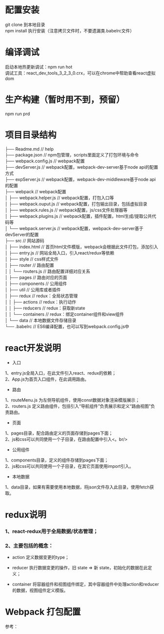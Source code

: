 # 配置安装
git clone 到本地目录 <br/>
npm install 执行安装（注意拷贝文件时，不要遗漏类.babelrc文件）<br/>

# 编译调试
启动本地热更新调试：npm run hot<br/>
调试工具：react_dev_tools_3_2_3_0.crx，可以在chrome中帮助查看react虚拟dom<br/>

# 生产构建（暂时用不到，预留）
npm run prd<br/>

# 项目目录结构
├── Readme.md                   // help<br/>
├── package.json                // npm包管理，scripts里面定义了打包环境与命令<br/>
├── webpack.config.js           // webpack配置<br/>
├── devServer.js                // webpack配置，webpack-dev-server基于node api的配置方式<br/>
├── expServer.js                // webpack配置，webpack-dev-middleware基于node api的配置<br/>
├── webpack                     // webpack配置<br/>
│   ├── webpack.helper.js       // webpack配置，打包入口等<br/>
│   ├── webpack.ouput.js        // webpack配置，打包输出目录，包括虚拟目录<br/>
│   ├── webpack.rules.js        // webpack配置，js/css文件处理器等<br/>
│   ├── webpack.plugins.js      // webpack配置，插件配置，html生成/提取公共代码等<br/>
│   └── webpack.server.js       // webpack配置，webpack-dev-server基于devServer的配置<br/>
├── src                         // 网站源码<br/>
│   ├── index.html              // 首页html文件模版，webpack会根据此文件打包，添加引入<br/>
│   ├── entry.js                // 网站全局入口，引入react/redux等依赖<br/>
│   ├── style                   // css样式文件<br/>
│   ├── router                  // 路由配置<br/>
│   │   └── routers.js          // 路由配置详细对应关系<br/>
│   ├── pages                   // 路由对应的页面<br/>
│   ├── components              // 公用组件<br/>
│   ├── util                    // 公用库或者插件<br/>
│   ├── redux                   // redux：全局状态管理<br/>
│   │   ├── actions             // redux：执行动作<br/>
│   │   ├── reducers            // redux：获取新state<br/>
│   │   └── containers          // redux：绑定container组件和view组件<br/>
│   └── data                    // 本地数据文件存储目录<br/>
└── .babelrc                    // ES6编译配置，也可以写到webpack.config.js中<br/>

# react开发说明
* 入口

1、entry.js全局入口，在此文件引入react、redux的依赖；<br/>
2、App.js为首页入口组件，在此调用路由。<br/>

* 路由

1、routeMenu.js 为左侧导航组件，使用const数据对象渲染模版展示；<br/>
2、routers.js 定义路由组件，包括引入“导航组件”负责展示和定义“路由视图”负责路由。<br/>

* 页面

1、pages目录，配合路由定义的页面存储到pages下面；<br/>
2、js和css可以共同使用一个子目录，在路由配置中引入<。br/>

* 公用组件

1、components目录，定义的组件存储到pages下面；<br/>
2、js和css可以共同使用一个子目录，在其它页面使用import引入。<br/>

* 本地数据

1、data目录，如果有需要使用本地数据，将json文件存入此目录，使用fetch获取。<br/>

# redux说明
### 1、react-redux用于全局数据/状态管理；
### 2、主要包括的概念：
* action 定义数据变更的type；

* reducer 执行数据变更的操作，旧 state => 新 state，初始化的数据在此定义；

* container 将容器组件和视图组件绑定，其中容器组件中处理action和reducer的数据，视图组件定义模版。

# Webpack 打包配置
参考：

